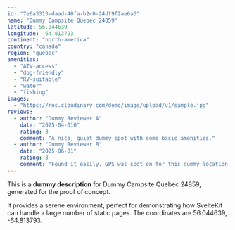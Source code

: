```yaml
---
id: "7e6a3313-daad-40fa-b2c0-24df9f2ae6a6"
name: "Dummy Campsite Quebec 24859"
latitude: 56.044639
longitude: -64.813793
continent: "north-america"
country: "canada"
region: "quebec"
amenities:
  - "ATV-access"
  - "dog-friendly"
  - "RV-suitable"
  - "water"
  - "fishing"
images:
  - "https://res.cloudinary.com/demo/image/upload/v1/sample.jpg"
reviews:
  - author: "Dummy Reviewer A"
    date: "2025-04-010"
    rating: 3
    comment: "A nice, quiet dummy spot with some basic amenities."
  - author: "Dummy Reviewer B"
    date: "2025-06-01"
    rating: 3
    comment: "Found it easily. GPS was spot on for this dummy location."
---
```


This is a **dummy description** for Dummy Campsite Quebec 24859, generated for the proof of concept.

It provides a serene environment, perfect for demonstrating how SvelteKit can handle a large number of static pages. The coordinates are 56.044639, -64.813793.

